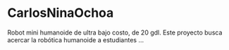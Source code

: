 # CarlosNinaOchoa
Robot mini humanoide de ultra bajo costo, de 20 gdl. Este proyecto busca acercar la robótica humanoide a estudiantes …
